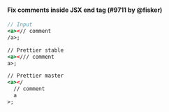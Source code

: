 #### Fix comments inside JSX end tag (#9711 by @fisker)

<!-- prettier-ignore -->
```jsx
// Input
<a><// comment
/a>;

// Prettier stable
<a></// comment
a>;

// Prettier master
<a></
  // comment
  a
>;
```
